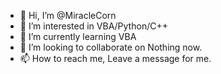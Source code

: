 - 👋 Hi, I’m @MiracleCorn
- 👀 I’m interested in VBA/Python/C++
- 🌱 I’m currently learning VBA
- 💞️ I’m looking to collaborate on Nothing now.
- 📫 How to reach me, Leave a message for me.

<!---
MiracleCorn/MiracleCorn is a ✨ special ✨ repository because its `README.md` (this file) appears on your GitHub profile.
You can click the Preview link to take a look at your changes.
--->
